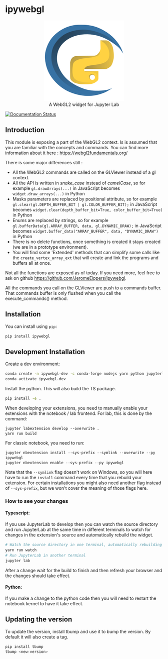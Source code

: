 
# ipywebgl

<p align="center">
<img src="docs/images/logo_256.png"/><br>
A WebGL2 widget for Jupyter Lab
</p>

[![Documentation Status](https://readthedocs.org/projects/ipywebgl/badge/?version=latest)](https://ipywebgl.readthedocs.io/en/latest/?badge=latest)

## Introduction

This module is exposing a part of the WebGL2 context.  Is is assumed that you are familiar with the concepts and commands.
You can find more information about it here : https://webgl2fundamentals.org/

There is some major differences still :

- All the WebGL2 commands are called on the GLViewer instead of a gl context.
- All the API is written in *snake_case* instead of *camelCase*, so for example ``gl.drawArrays(...)`` in JavaScript becomes ``widget.draw_arrays(...)`` in Python
- Masks parameters are replaced by positional attribute, so for example ``gl.clear(gl.DEPTH_BUFFER_BIT | gl.COLOR_BUFFER_BIT);`` in JavaScript becomes ``widget.clear(depth_buffer_bit=True, color_buffer_bit=True)`` in Python
- Enums are replaced by strings, so for example ``gl.bufferData(gl.ARRAY_BUFFER, data, gl.DYNAMIC_DRAW);`` in JavaScript becomes ``widget.buffer_data("ARRAY_BUFFER", data, "DYNAMIC_DRAW")`` in Python
- There is no delete functions, once something is created it stays created (we are in a prototype environment).
- You will find some 'Extended' methods that can simplify some calls like the ``create_vertex_array_ext`` that will create and link the programs and buffers all at once.

Not all the functions are exposed as of today.
If you need more, feel free to ask on github https://github.com/JeromeEippers/ipywebgl.

All the commands you call on the GLViewer are push to a commands buffer. That commands buffer is only flushed when you call the execute_commands() method.

## Installation

You can install using `pip`:

```bash
pip install ipywebgl
```

## Development Installation

Create a dev environment:
```bash
conda create -n ipywebgl-dev -c conda-forge nodejs yarn python jupyterlab
conda activate ipywebgl-dev
```

Install the python. This will also build the TS package.
```bash
pip install -e .
```

When developing your extensions, you need to manually enable your extensions with the
notebook / lab frontend. For lab, this is done by the command:

```
jupyter labextension develop --overwrite .
yarn run build
```

For classic notebook, you need to run:

```
jupyter nbextension install --sys-prefix --symlink --overwrite --py ipywebgl
jupyter nbextension enable --sys-prefix --py ipywebgl
```

Note that the `--symlink` flag doesn't work on Windows, so you will here have to run
the `install` command every time that you rebuild your extension. For certain installations
you might also need another flag instead of `--sys-prefix`, but we won't cover the meaning
of those flags here.

### How to see your changes
#### Typescript:
If you use JupyterLab to develop then you can watch the source directory and run JupyterLab at the same time in different
terminals to watch for changes in the extension's source and automatically rebuild the widget.

```bash
# Watch the source directory in one terminal, automatically rebuilding when needed
yarn run watch
# Run JupyterLab in another terminal
jupyter lab
```

After a change wait for the build to finish and then refresh your browser and the changes should take effect.

#### Python:
If you make a change to the python code then you will need to restart the notebook kernel to have it take effect.

## Updating the version

To update the version, install tbump and use it to bump the version.
By default it will also create a tag.

```bash
pip install tbump
tbump <new-version>
```

